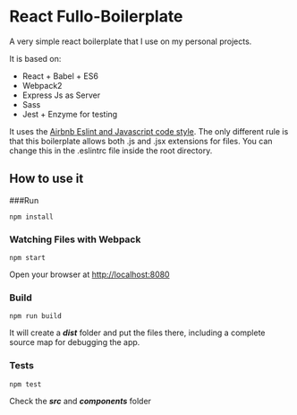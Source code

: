 # React Fullo-Boilerplate

A very simple react boilerplate that I use on my personal projects.

It is based on: 

- React + Babel + ES6
- Webpack2
- Express Js as Server
- Sass 
- Jest + Enzyme for testing

It uses the [Airbnb Eslint and Javascript code style](https://www.npmjs.com/package/eslint-config-airbnb).
The only different rule is that this boilerplate allows both .js and .jsx extensions for files. You can change this in the .eslintrc file inside the root directory.

## How to use it 

###Run
    
    npm install 
     
### Watching Files with Webpack 

	npm start
	
Open your browser at [http://localhost:8080](http://localhost:8080) 
	
### Build 

	npm run build
	
It will create a ***dist*** folder and put the files there, including a complete source map for debugging the app.
	
### Tests

	npm test
	
Check the ***src*** and ***components*** folder